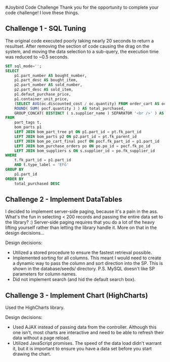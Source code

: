 #Joybird Code Challenge
Thank you for the opportunity to complete your code challenge!  I love these things.

## Challenge 1 - SQL Tuning
The original code executed poorly taking nearly 20 seconds to return a resultset. After removing the section of code causing the drag on the system, and moving the data selection to a sub-query, the execution time was reduced to ~0.5 seconds.

```sql
SET sql_mode='';
SELECT
	p1.part_number AS bought_number,
	p1.part_desc AS bought_item,
	p2.part_number AS sold_number,
	p2.part_desc AS sold_item,
	p1.defaut_purchase_price,
	p1.container_unit_price,
	(SELECT AVG(oc.discounted_cost / oc.quantity) FROM order_cart AS oc JOIN bom_part_sku_relation AS bpkr ON oc.fk_product_id=bpkr.fk_product_id WHERE bpkr.fk_part_id=p2.part_id) AS JAQ,
	ROUND( SUM( pocf.quantity ) ) AS total_purchased,
	GROUP_CONCAT( DISTINCT ( s.supplier_name ) SEPARATOR '<br />' ) AS vendors 
FROM
	part_tags t,
	bom_parts p1
	LEFT JOIN bom_part_tree pt ON p1.part_id = pt.fk_part_id
	LEFT JOIN bom_parts p2 ON p2.part_id = pt.fk_parent_id
	LEFT JOIN bom_po_cart_final pocf ON pocf.fk_part_id = p1.part_id
	LEFT JOIN bom_purchase_orders po ON po.po_id = pocf.fk_po_id
	LEFT JOIN bom_suppliers s ON s.supplier_id = po.fk_supplier_id 
WHERE
	t.fk_part_id = p1.part_id 
	AND t.type_label = 'EFG' 
GROUP BY
	p1.part_id 
ORDER BY
	total_purchased DESC
```

## Challenge 2 - Implement DataTables
I decided to implement server-side paging, because it's a pain in the ass.  What's the fun in selecting < 200 records and passing the entire data set to the library? :)  Server-side paging requires that you do a lot of the heavy lifting yourself rather than letting the library handle it. More on that in the design decisions...

Design decisions:
* Utilized a stored procedure to ensure the fastest retrieval possible.
* Implemented sorting for all columns.  This meant I would need to create a dynamic way to pass the column and sort direction into the SP. This is shown in the database/seeds/ directory.  P.S. MySQL doesn't like SP parameters for column names.
* Did not implement search (and hid the default search box).

## Challenge 3 - Implement Chart (HighCharts)
Used the HighCharts library.

Design decisions:
* Used AJAX instead of passing data from the controller.  Although this one isn't, most charts are interactive and need to be able to refresh their data without a page reload.
* Utilized JavaScript promises. The speed of the data load didn't warrant it, but it is important to ensure you have a data set before you start drawing the chart.
